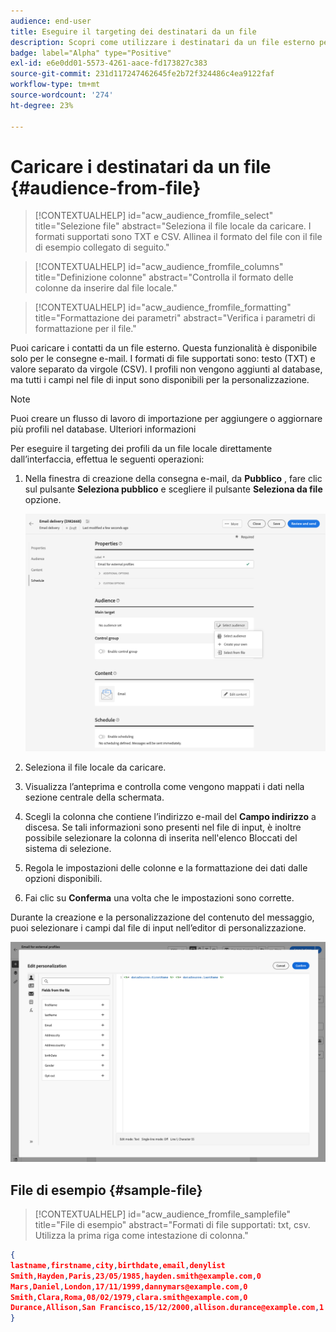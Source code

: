 ```yaml
---
audience: end-user
title: Eseguire il targeting dei destinatari da un file
description: Scopri come utilizzare i destinatari da un file esterno per creare il pubblico delle e-mail
badge: label="Alpha" type="Positive"
exl-id: e6e0dd01-5573-4261-aace-fd173827c383
source-git-commit: 231d117247462645fe2b72f324486c4ea9122faf
workflow-type: tm+mt
source-wordcount: '274'
ht-degree: 23%

---
```


# Caricare i destinatari da un file {#audience-from-file}

>[!CONTEXTUALHELP]
>id="acw_audience_fromfile_select"
>title="Selezione file"
>abstract="Seleziona il file locale da caricare. I formati supportati sono TXT e CSV. Allinea il formato del file con il file di esempio collegato di seguito."

>[!CONTEXTUALHELP]
>id="acw_audience_fromfile_columns"
>title="Definizione colonne"
>abstract="Controlla il formato delle colonne da inserire dal file locale."

>[!CONTEXTUALHELP]
>id="acw_audience_fromfile_formatting"
>title="Formattazione dei parametri"
>abstract="Verifica i parametri di formattazione per il file."

Puoi caricare i contatti da un file esterno. Questa funzionalità è disponibile solo per le consegne e-mail. I formati di file supportati sono: testo (TXT) e valore separato da virgole (CSV). I profili non vengono aggiunti al database, ma tutti i campi nel file di input sono disponibili per la personalizzazione.

>[!NOTE]
>
>Puoi creare un flusso di lavoro di importazione per aggiungere o aggiornare più profili nel database. Ulteriori informazioni


Per eseguire il targeting dei profili da un file locale direttamente dall’interfaccia, effettua le seguenti operazioni:

1. Nella finestra di creazione della consegna e-mail, da **Pubblico** , fare clic sul pulsante **Seleziona pubblico** e scegliere il pulsante **Seleziona da file** opzione.

   ![](assets/select-from-file.png)

1. Seleziona il file locale da caricare.
1. Visualizza l’anteprima e controlla come vengono mappati i dati nella sezione centrale della schermata.
1. Scegli la colonna che contiene l’indirizzo e-mail del **Campo indirizzo** a discesa. Se tali informazioni sono presenti nel file di input, è inoltre possibile selezionare la colonna di inserita nell&#39;elenco Bloccati del sistema di selezione.
1. Regola le impostazioni delle colonne e la formattazione dei dati dalle opzioni disponibili.
1. Fai clic su **Conferma** una volta che le impostazioni sono corrette.

Durante la creazione e la personalizzazione del contenuto del messaggio, puoi selezionare i campi dal file di input nell’editor di personalizzazione.

![](assets/select-external-perso.png)

## File di esempio {#sample-file}

>[!CONTEXTUALHELP]
>id="acw_audience_fromfile_samplefile"
>title="File di esempio"
>abstract="Formati di file supportati: txt, csv. Utilizza la prima riga come intestazione di colonna."


```json
{
lastname,firstname,city,birthdate,email,denylist
Smith,Hayden,Paris,23/05/1985,hayden.smith@example.com,0
Mars,Daniel,London,17/11/1999,dannymars@example.com,0
Smith,Clara,Roma,08/02/1979,clara.smith@example.com,0
Durance,Allison,San Francisco,15/12/2000,allison.durance@example.com,1
}
```
